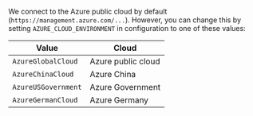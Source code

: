 We connect to the Azure public cloud by default (``https://management.azure.com/...``). However, you can change this by setting ``AZURE_CLOUD_ENVIRONMENT`` in configuration to one of these values:

| Value | Cloud |
| --    | --    |
| ``AzureGlobalCloud`` | Azure public cloud |
| ``AzureChinaCloud`` | Azure China |
| ``AzureUSGovernment`` | Azure Government |
| ``AzureGermanCloud`` | Azure Germany |